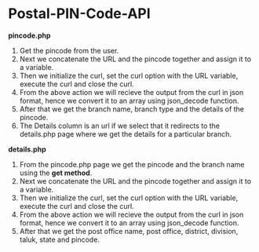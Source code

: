 # Postal-PIN-Code-API
**pincode.php**
1) Get the pincode from the user.
2) Next we concatenate the URL and the pincode together and assign it to a variable.
3) Then we initialize the curl, set the curl option with the URL variable, execute the curl and close the curl.
4) From the above action we will recieve the output from the curl in json format, hence we convert it to an array using json_decode function.
5) After that we get the branch name, branch type  and the details of the pincode.
6) The Details column is an url if we select that it redirects to the details.php page where we get the details for a particular branch.

**details.php**
1) From the pincode.php page we get the pincode and the branch name using the **get method**.
2) Next we concatenate the URL and the pincode together and assign it to a variable.
3) Then we initialize the curl, set the curl option with the URL variable, execute the curl and close the curl.
4) From the above action we will recieve the output from the curl in json format, hence we convert it to an array using json_decode function.
5) After that we get the post office name, post office, district, division, taluk, state and pincode.
